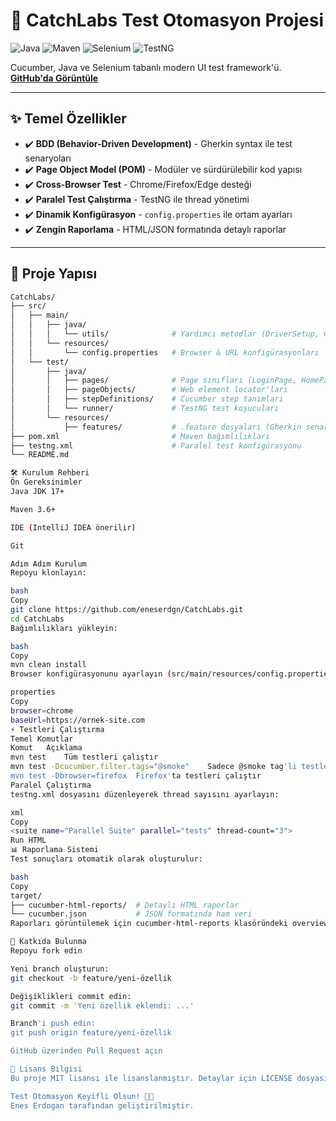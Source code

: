 # 🚀 CatchLabs Test Otomasyon Projesi

![Java](https://img.shields.io/badge/Java-17%2B-blue)
![Maven](https://img.shields.io/badge/Maven-3.6%2B-orange)
![Selenium](https://img.shields.io/badge/Selenium-4.0%2B-brightgreen)
![TestNG](https://img.shields.io/badge/TestNG-7.6%2B-red)

Cucumber, Java ve Selenium tabanlı modern UI test framework'ü.  
[**GitHub'da Görüntüle**](https://github.com/eneserdgn/CatchLabs/tree/master)

---

## ✨ Temel Özellikler
- ✔️ **BDD (Behavior-Driven Development)** - Gherkin syntax ile test senaryoları
- ✔️ **Page Object Model (POM)** - Modüler ve sürdürülebilir kod yapısı
- ✔️ **Cross-Browser Test** - Chrome/Firefox/Edge desteği
- ✔️ **Paralel Test Çalıştırma** - TestNG ile thread yönetimi
- ✔️ **Dinamik Konfigürasyon** - `config.properties` ile ortam ayarları
- ✔️ **Zengin Raporlama** - HTML/JSON formatında detaylı raporlar

---

## 📂 Proje Yapısı
```bash
CatchLabs/
├── src/
│   ├── main/
│   │   ├── java/
│   │   │   └── utils/              # Yardımcı metodlar (DriverSetup, ConfigReader)
│   │   └── resources/
│   │       └── config.properties   # Browser & URL konfigürasyonları
│   └── test/
│       ├── java/
│       │   ├── pages/              # Page sınıfları (LoginPage, HomePage)
│       │   ├── pageObjects/        # Web element locator'ları
│       │   ├── stepDefinitions/    # Cucumber step tanımları
│       │   └── runner/             # TestNG test koşucuları
│       └── resources/
│           ├── features/           # .feature dosyaları (Gherkin senaryoları)
├── pom.xml                         # Maven bağımlılıkları
├── testng.xml                      # Paralel test konfigürasyonu
└── README.md

🛠️ Kurulum Rehberi
Ön Gereksinimler
Java JDK 17+

Maven 3.6+

IDE (IntelliJ IDEA önerilir)

Git

Adım Adım Kurulum
Repoyu klonlayın:

bash
Copy
git clone https://github.com/eneserdgn/CatchLabs.git
cd CatchLabs
Bağımlılıkları yükleyin:

bash
Copy
mvn clean install
Browser konfigürasyonunu ayarlayın (src/main/resources/config.properties):

properties
Copy
browser=chrome
baseUrl=https://ornek-site.com
⚡ Testleri Çalıştırma
Temel Komutlar
Komut	Açıklama
mvn test	Tüm testleri çalıştır
mvn test -Dcucumber.filter.tags="@smoke"	Sadece @smoke tag'li testleri çalıştır
mvn test -Dbrowser=firefox	Firefox'ta testleri çalıştır
Paralel Çalıştırma
testng.xml dosyasını düzenleyerek thread sayısını ayarlayın:

xml
Copy
<suite name="Parallel Suite" parallel="tests" thread-count="3">
Run HTML
📊 Raporlama Sistemi
Test sonuçları otomatik olarak oluşturulur:

bash
Copy
target/
├── cucumber-html-reports/  # Detaylı HTML raporlar
└── cucumber.json           # JSON formatında ham veri
Raporları görüntülemek için cucumber-html-reports klasöründeki overview-features.html dosyasını tarayıcıda açın.

🤝 Katkıda Bulunma
Repoyu fork edin

Yeni branch oluşturun:
git checkout -b feature/yeni-özellik

Değişiklikleri commit edin:
git commit -m 'Yeni özellik eklendi: ...'

Branch'i push edin:
git push origin feature/yeni-özellik

GitHub üzerinden Pull Request açın

📜 Lisans Bilgisi
Bu proje MIT lisansı ile lisanslanmıştır. Detaylar için LICENSE dosyasını inceleyin.

Test Otomasyon Keyifli Olsun! 🧪🚀
Enes Erdogan tarafından geliştirilmiştir.

